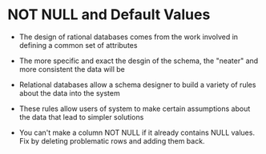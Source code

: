 # NOT NULL and Default Values
- The design of rational databases comes from the work involved in defining a common set of attributes
- The more specific and exact the desgin of the schema, the "neater" and more consistent the data will be
- Relational databases allow a schema designer to build a variety of rules about the data into the system
- These rules allow users of system to make certain assumptions about the data that lead to simpler solutions

- You can't make a column NOT NULL if it already contains NULL values.  Fix by deleting problematic rows and adding them back.